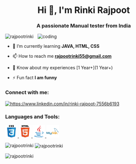 <h1 align="center">Hi 👋, I'm Rinki Rajpoot</h1>
<h3 align="center">A passionate Manual tester from India</h3>
<img align="right" alt="coding" width="400" src="https://cdn.hashnode.com/res/hashnode/image/upload/v1595331045788/7DTc5AKaw.gif?auto=format,compress&gif-q=60&format=webm">
<p align="left"> <img src="https://komarev.com/ghpvc/?username=rajpootrinki&label=Profile%20views&color=0e75b6&style=flat" alt="rajpootrinki" /> </p>

- 🌱 I’m currently learning **JAVA, HTML, CSS**

- 📫 How to reach me **rajpootrinki55@gmail.com**

- 📄 Know about my experiences [1 Year+](1 Year+)

- ⚡ Fun fact **I am funny**

<h3 align="left">Connect with me:</h3>
<p align="left">
<a href="https://linkedin.com/in/https://www.linkedin.com/in/rinki-rajpoot-7556b6193" target="blank"><img align="center" src="https://raw.githubusercontent.com/rahuldkjain/github-profile-readme-generator/master/src/images/icons/Social/linked-in-alt.svg" alt="https://www.linkedin.com/in/rinki-rajpoot-7556b6193" height="30" width="40" /></a>
</p>

<h3 align="left">Languages and Tools:</h3>
<p align="left"> <a href="https://www.w3schools.com/css/" target="_blank" rel="noreferrer"> <img src="https://raw.githubusercontent.com/devicons/devicon/master/icons/css3/css3-original-wordmark.svg" alt="css3" width="40" height="40"/> </a> <a href="https://www.w3.org/html/" target="_blank" rel="noreferrer"> <img src="https://raw.githubusercontent.com/devicons/devicon/master/icons/html5/html5-original-wordmark.svg" alt="html5" width="40" height="40"/> </a> <a href="https://www.java.com" target="_blank" rel="noreferrer"> <img src="https://raw.githubusercontent.com/devicons/devicon/master/icons/java/java-original.svg" alt="java" width="40" height="40"/> </a> <a href="https://www.mysql.com/" target="_blank" rel="noreferrer"> <img src="https://raw.githubusercontent.com/devicons/devicon/master/icons/mysql/mysql-original-wordmark.svg" alt="mysql" width="40" height="40"/> </a> </p>

<p><img align="left" src="https://github-readme-stats.vercel.app/api/top-langs?username=rajpootrinki&show_icons=true&locale=en&layout=compact" alt="rajpootrinki" /></p>

<p>&nbsp;<img align="center" src="https://github-readme-stats.vercel.app/api?username=rajpootrinki&show_icons=true&locale=en" alt="rajpootrinki" /></p>

<p><img align="center" src="https://github-readme-streak-stats.herokuapp.com/?user=rajpootrinki&" alt="rajpootrinki" /></p>
